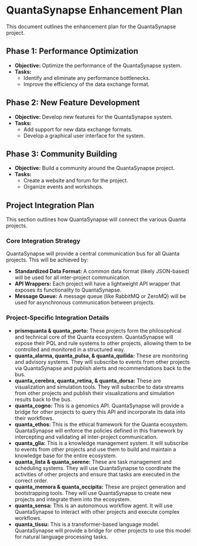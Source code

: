 # QuantaSynapse Enhancement Plan

This document outlines the enhancement plan for the QuantaSynapse project.

## Phase 1: Performance Optimization

* **Objective:** Optimize the performance of the QuantaSynapse system.
* **Tasks:**
    * Identify and eliminate any performance bottlenecks.
    * Improve the efficiency of the data exchange format.

## Phase 2: New Feature Development

* **Objective:** Develop new features for the QuantaSynapse system.
* **Tasks:**
    * Add support for new data exchange formats.
    * Develop a graphical user interface for the system.

## Phase 3: Community Building

* **Objective:** Build a community around the QuantaSynapse project.
* **Tasks:**
    * Create a website and forum for the project.
    * Organize events and workshops.

## Project Integration Plan

This section outlines how QuantaSynapse will connect the various Quanta projects.

### Core Integration Strategy

QuantaSynapse will provide a central communication bus for all Quanta projects. This will be achieved by:

* **Standardized Data Format:** A common data format (likely JSON-based) will be used for all inter-project communication.
* **API Wrappers:** Each project will have a lightweight API wrapper that exposes its functionality to QuantaSynapse.
* **Message Queue:** A message queue (like RabbitMQ or ZeroMQ) will be used for asynchronous communication between projects.

### Project-Specific Integration Details

* **prismquanta & quanta_porto:** These projects form the philosophical and technical core of the Quanta ecosystem. QuantaSynapse will expose their PQL and rule systems to other projects, allowing them to be controlled and monitored in a structured way.
* **quanta_alarma, quanta_pulsa, & quanta_quilida:** These are monitoring and advisory systems. They will subscribe to events from other projects via QuantaSynapse and publish alerts and recommendations back to the bus.
* **quanta_cerebra, quanta_retina, & quanta_dorsa:** These are visualization and simulation tools. They will subscribe to data streams from other projects and publish their visualizations and simulation results back to the bus.
* **quanta_cogno:** This is a genomics API. QuantaSynapse will provide a bridge for other projects to query this API and incorporate its data into their workflows.
* **quanta_ethos:** This is the ethical framework for the Quanta ecosystem. QuantaSynapse will enforce the policies defined in this framework by intercepting and validating all inter-project communication.
* **quanta_glia:** This is a knowledge management system. It will subscribe to events from other projects and use them to build and maintain a knowledge base for the entire ecosystem.
* **quanta_lista & quanta_serene:** These are task management and scheduling systems. They will use QuantaSynapse to coordinate the activities of other projects and ensure that tasks are executed in the correct order.
* **quanta_memora & quanta_occipita:** These are project generation and bootstrapping tools. They will use QuantaSynapse to create new projects and integrate them into the ecosystem.
* **quanta_sensa:** This is an autonomous workflow agent. It will use QuantaSynapse to interact with other projects and execute complex workflows.
* **quanta_tissu:** This is a transformer-based language model. QuantaSynapse will provide a bridge for other projects to use this model for natural language processing tasks.